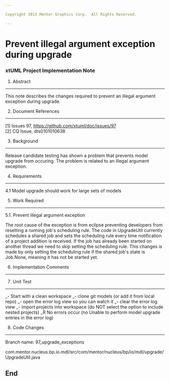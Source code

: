 ```yaml
---

Copyright 2013 Mentor Graphics Corp.  All Rights Reserved.

---
```


# Prevent illegal argument exception during upgrade
### xtUML Project Implementation Note

1. Abstract
-----------
This note describes the changes required to prevent an illegal argument
exception during upgrade.

2. Document References
----------------------
[1] Issues 97, https://github.com/xtuml/doc/issues/97  
[2] CQ Issue, dts0101010638  

3. Background
-------------
Release candidate testing has shown a problem that prevents model upgrade from
occuring.  The problem is related to an illegal argument exception.

4. Requirements
---------------
4.1 Model upgrade should work for large sets of models

5. Work Required
----------------
5.1. Prevent illegal argument exception

The root cause of the exception is from eclipse preventing developers from
resetting a running job's scheduling rule.  The code in UpgradeUtil currently
schedules a shared job and sets the scheduling rule every time notification of
a project addition is received.  If the job has already been started on another
thread we need to skip setting the scheduling rule.  This changes is made by
only setting the scheduling rule if the shared job's state is Job.None, meaning
it has not be started yet.  

6. Implementation Comments
--------------------------

7. Unit Test
------------
_- Start with a clean workspace
_- clone git models (or add it from local repo)
_- open the error log view so you can watch it
_- clear the error log view
_- import projects into workspace (do NOT select the option to include nested projects)
_R No errors occur (no Unable to perform model upgrade entries in the error log)

8. Code Changes
---------------
Branch name: 97_upgrade_exceptions

com.mentor.nucleus.bp.io.mdl/src/com/mentor/nucleus/bp/io/mdl/upgrade/
	UpgradeUtil.java

End
---

